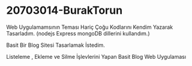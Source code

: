 # 20703014-BurakTorun


Web Uygulamamsının Teması Hariç Çoğu Kodlarını Kendim Yazarak Tasarladım.
(nodejs Express mongoDB dillerini kullandım.)

Basit Bir Blog Sitesi Tasarlamak İstedim.

Listeleme , Ekleme ve Silme İşlevlerini Yapan Basit Blog Web Uygulaması
